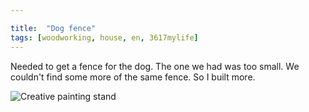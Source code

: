 ```yaml
---

title:  "Dog fence"
tags: [woodworking, house, en, 3617mylife]
---
```




Needed to get a fence for the dog. The one we had was too small. We
couldn't find some more of the same fence. So I built more.

![Creative painting stand ]({{site.baseurl}}/data/documents/woodworking/2020-07-dog-fence/20200706_190445.jpg )
